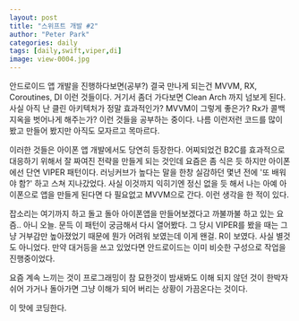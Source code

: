 ```yaml
---
layout: post
title: "스위프트 개발 #2"
author: "Peter Park"
categories: daily
tags: [daily,swift,viper,di]
image: view-0004.jpg
---
```


안드로이드 앱 개발을 진행하다보면(공부?) 결국 만나게 되는건 MVVM, RX, Coroutines, DI 이런 것들이다. 거기서 좀더 가다보면 Clean Arch 까지 넘보게 된다. 사실 아직 난 클린 아키텍처가 정말 효과적인가? MVVM이 그렇게 좋은가? Rx가 콜백지옥을 벗어나게 해주는가? 이런 것들을 공부하는 중이다. 나름 이런저런 코드를 많이 봤고 만들어 봤지만 아직도 모자르고 목마르다.

이러한 것들은 아이폰 앱 개발에서도 당연히 등장한다. 어찌되었건 B2C를 효과적으로 대응하기 위해서 잘 짜여진 전략을 만들게 되는 것인데 요즘은 좀 식은 듯 하지만 아이폰에선 단연 VIPER 패턴이다. 러닝커브가 높다는 말을 한창 실감하던 몇년 전에 '또 배워야 함?' 하고 스쳐 지나갔었다. 사실 이것까지 익히기엔 정신 없을 듯 해서 나는 아예 아이폰으로 앱을 만들게 된다면 다 필요없고 MVVM으로 간다. 이런 생각을 한 적이 있다.

잡소리는 여기까지 하고 돌고 돌아 아이폰앱을 만들어보겠다고 까불까불 하고 있는 요즘.. 아니 오늘. 문득 이 패턴이 궁금해서 다시 열어봤다. 그 당시 VIPER를 봤을 때는 그냥 거부감만 높아졌었기 때문에 뭔가 어려워 보였는데 이게 왠걸. R이 보였다. 사실 별것도 아니었다. 만약 대거등을 쓰고 있었다면 안드로이드는 이미 비슷한 구성으로 작업을 진행중이었다.

요즘 계속 느끼는 것이 프로그래밍이 참 묘한것이 밤새봐도 이해 되지 않던 것이 한박자 쉬어 가거나 돌아가면 그냥 이해가 되어 버리는 상황이 가끔온다는 것이다.

이 맛에 코딩한다.